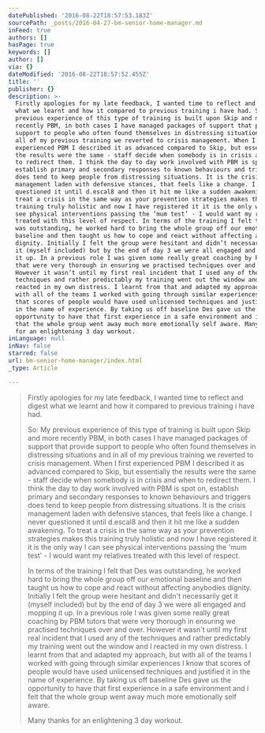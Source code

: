```yaml
---
datePublished: '2016-08-22T18:57:53.183Z'
sourcePath: _posts/2016-04-27-bm-senior-home-manager.md
inFeed: true
authors: []
hasPage: true
keywords: []
author: []
via: {}
dateModified: '2016-08-22T18:57:52.455Z'
title: ''
publisher: {}
description: >-
  Firstly apologies for my late feedback, I wanted time to reflect and digest
  what we learnt and how it compared to previous training i have had. So: My
  previous experience of this type of training is built upon Skip and more
  recently PBM, in both cases I have managed packages of support that provide
  support to people who often found themselves in distressing situations and in
  all of my previous training we reverted to crisis management. When I first
  experienced PBM I described it as advanced compared to Skip, but essentially
  the results were the same - staff decide when somebody is in crisis and when
  to redirect them. I think the day to day work involved with PBM is spot on,
  establish primary and secondary responses to known behaviours and triggers
  does tend to keep people from distressing situations. It is the crisis
  management laden with defensive stances, that feels like a change. I never
  questioned it until d.escal8 and then it hit me like a sudden awakening. To
  treat a crisis in the same way as your prevention strategies makes this
  training truly holistic and now I have registered it it is the only way I can
  see physical interventions passing the ‘mum test’ - I would want my relatives
  treated with this level of respect. In terms of the training I felt that Des
  was outstanding, he worked hard to bring the whole group off our emotional
  baseline and then taught us how to cope and react without affecting anybodies
  dignity. Initially I felt the group were hesitant and didn’t necessarily get
  it (myself included) but by the end of day 3 we were all engaged and mopping
  it up. In a previous role I was given some really great coaching by PBM tutors
  that were very thorough in ensuring we practised techniques over and over.
  However it wasn’t until my first real incident that I used any of the
  techniques and rather predictably my training went out the window and I
  reacted in my own distress. I learnt from that and adapted my approach, but
  with all of the teams I worked with going through similar experiences I know
  that scores of people would have used unlicensed techniques and justified it
  in the name of experience. By taking us off baseline Des gave us the
  opportunity to have that first experience in a safe environment and i felt
  that the whole group went away much more emotionally self aware. Many thanks
  for an enlightening 3 day workout.
inLanguage: null
inNav: false
starred: false
url: bm-senior-home-manager/index.html
_type: Article

---
```

> Firstly apologies for my late feedback, I wanted time to reflect and digest what we learnt and how it compared to previous training i have had.
> 
> So: My previous experience of this type of training is built upon Skip and more recently PBM, in both cases I have managed packages of support that provide support to people who often found themselves in distressing situations and in all of my previous training we reverted to crisis management. When I first experienced PBM I described it as advanced compared to Skip, but essentially the results were the same - staff decide when somebody is in crisis and when to redirect them. I think the day to day work involved with PBM is spot on, establish primary and secondary responses to known behaviours and triggers does tend to keep people from distressing situations. It is the crisis management laden with defensive stances, that feels like a change. I never questioned it until d.escal8 and then it hit me like a sudden awakening. To treat a crisis in the same way as your prevention strategies makes this training truly holistic and now I have registered it it is the only way I can see physical interventions passing the 'mum test' - I would want my relatives treated with this level of respect.
> 
> In terms of the training I felt that Des was outstanding, he worked hard to bring the whole group off our emotional baseline and then taught us how to cope and react without affecting anybodies dignity. Initially I felt the group were hesitant and didn't necessarily get it (myself included) but by the end of day 3 we were all engaged and mopping it up. In a previous role I was given some really great coaching by PBM tutors that were very thorough in ensuring we practised techniques over and over. However it wasn't until my first real incident that I used any of the techniques and rather predictably my training went out the window and I reacted in my own distress. I learnt from that and adapted my approach, but with all of the teams I worked with going through similar experiences I know that scores of people would have used unlicensed techniques and justified it in the name of experience. By taking us off baseline Des gave us the opportunity to have that first experience in a safe environment and i felt that the whole group went away much more emotionally self aware.
> 
> Many thanks for an enlightening 3 day workout.